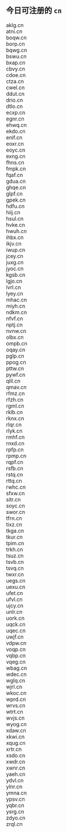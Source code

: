 
## 今日可注册的 `cn`
>
aklg.cn   
atni.cn   
boqw.cn   
borp.cn   
bqwg.cn   
bswu.cn   
bxap.cn   
cbvy.cn   
cdoe.cn   
ctza.cn   
cwel.cn   
ddut.cn   
drio.cn   
dtlo.cn   
ecxp.cn   
egnr.cn   
ehwq.cn   
ekdo.cn   
enif.cn   
eoxr.cn   
eoyc.cn   
exng.cn   
fhns.cn   
fmpk.cn   
fqaf.cn   
gdua.cn   
ghqe.cn   
glpf.cn   
gpek.cn   
hdfu.cn   
hiij.cn   
hsul.cn   
hvke.cn   
hwuh.cn   
ihbx.cn   
ikjv.cn   
iwup.cn   
jcey.cn   
juxg.cn   
jyoc.cn   
kgsb.cn   
lgjo.cn   
lvrl.cn   
lyey.cn   
mhac.cn   
miyh.cn   
ndkm.cn   
nfvf.cn   
nptj.cn   
nvnw.cn   
olbx.cn   
ompb.cn   
oqay.cn   
pglp.cn   
ppog.cn   
pttw.cn   
pywf.cn   
qlil.cn   
qmav.cn   
rfmz.cn   
rfzh.cn   
rgml.cn   
rklb.cn   
rknx.cn   
rlqr.cn   
rlyk.cn   
rmhf.cn   
rnxd.cn   
rpfp.cn   
rpmp.cn   
rqpf.cn   
rsfb.cn   
rstq.cn   
rttq.cn   
rwhc.cn   
sfxw.cn   
sitr.cn   
soyc.cn   
swor.cn   
tfrn.cn   
tixz.cn   
tkga.cn   
tkur.cn   
tpim.cn   
trkh.cn   
tsuz.cn   
tsvb.cn   
tsvq.cn   
twxr.cn   
uegs.cn   
uexu.cn   
ufet.cn   
ufvl.cn   
ujcy.cn   
unlr.cn   
uork.cn   
uqck.cn   
uqec.cn   
uwjf.cn   
vdpw.cn   
voqp.cn   
vqbp.cn   
vqeg.cn   
wbag.cn   
wdec.cn   
wglq.cn   
wjrl.cn   
wkoc.cn   
wprd.cn   
wrvs.cn   
wtrt.cn   
wvjs.cn   
wyog.cn   
xdaw.cn   
xkwi.cn   
xqug.cn   
xrtr.cn   
xsdo.cn   
xwdr.cn   
xwnr.cn   
yaeh.cn   
ydvl.cn   
ylnr.cn   
ymna.cn   
ypsv.cn   
yqbr.cn   
ysrg.cn   
zdyo.cn   
zrql.cn   


